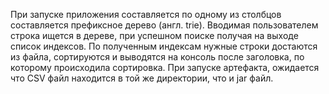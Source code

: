 При запуске приложения составляется по одному из столбцов составляется префиксное дерево (англ. trie). Вводимая пользователем строка ищется в дереве, при успешном поиске получая на выходе список индексов. По полученным индексам нужные строки достаются из файла, сортируются и выводятся на консоль после заголовка, по которому происходила сортировка. При запуске артефакта, ожидается что CSV файл находится в той же директории, что и jar файл.
